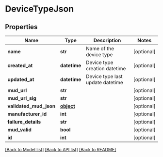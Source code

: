 # DeviceTypeJson

## Properties
Name | Type | Description | Notes
------------ | ------------- | ------------- | -------------
**name** | **str** | Name of the device type | [optional] 
**created_at** | **datetime** | Device type creation datetime | [optional] 
**updated_at** | **datetime** | Device type last update datetime | [optional] 
**mud_url** | **str** |  | [optional] 
**mud_url_sig** | **str** |  | [optional] 
**validated_mud_json** | [**object**](.md) |  | [optional] 
**manufacturer_id** | **int** |  | [optional] 
**failure_details** | **str** |  | [optional] 
**mud_valid** | **bool** |  | [optional] 
**id** | **int** |  | [optional] 

[[Back to Model list]](../README.md#documentation-for-models) [[Back to API list]](../README.md#documentation-for-api-endpoints) [[Back to README]](../README.md)



